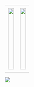 <div align="center">
<table style="width:100%; border-collapse: collapse;">
  <tr>
    <td style="width:50%; padding: 10px; vertical-align: top;">
      <a href="https://github.com/canit0221/github-readme-stats">
        <img src="https://github-readme-stats.vercel.app/api/top-langs/?username=canit0221&hide=jupyter%20notebook,python&layout=donut&show_icons=true&theme=material-palenight&hide_border=true&bg_color=000000&icon_color=FFD700&text_color=FFFFFF&title_color=1E90FF&count_private=true&exclude_repo=Face-Transfer-Application" style="width:100%; height:200px;" />
      </a>
    </td>
    <td style="width:50%; padding: 10px; vertical-align: top;">
      <a href="https://github.com/canit0221/github-readme-stats">
        <img src="https://github-readme-stats.vercel.app/api?username=canit0221&show_icons=true&theme=material-palenight&hide_border=true&bg_color=000000&icon_color=FFD700&text_color=FFFFFF&title_color=1E90FF&count_private=true" style="width:100%; height:200px;" />
      </a>
    </td>
  </tr>
</table>
</div>

![ ](./profile-3d-contrib/profile-night-rainbow.svg&hide=jupyter%20notebook)
